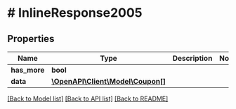 # # InlineResponse2005

## Properties

Name | Type | Description | Notes
------------ | ------------- | ------------- | -------------
**has_more** | **bool** |  | 
**data** | [**\OpenAPI\Client\Model\Coupon[]**](Coupon.md) |  | 

[[Back to Model list]](../../README.md#documentation-for-models) [[Back to API list]](../../README.md#documentation-for-api-endpoints) [[Back to README]](../../README.md)


